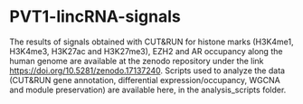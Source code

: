 # PVT1-lincRNA-signals
The results of signals obtained with CUT&amp;RUN for histone marks (H3K4me1,
H3K4me3, H3K27ac and H3K27me3), EZH2 and AR occupancy along the
human genome are available at the zenodo repository under the link
https://doi.org/10.5281/zenodo.17137240. Scripts used to analyze the data
(CUT&amp;RUN gene annotation, differential expression/occupancy, WGCNA and
module preservation) are available here, in the analysis_scripts folder.

